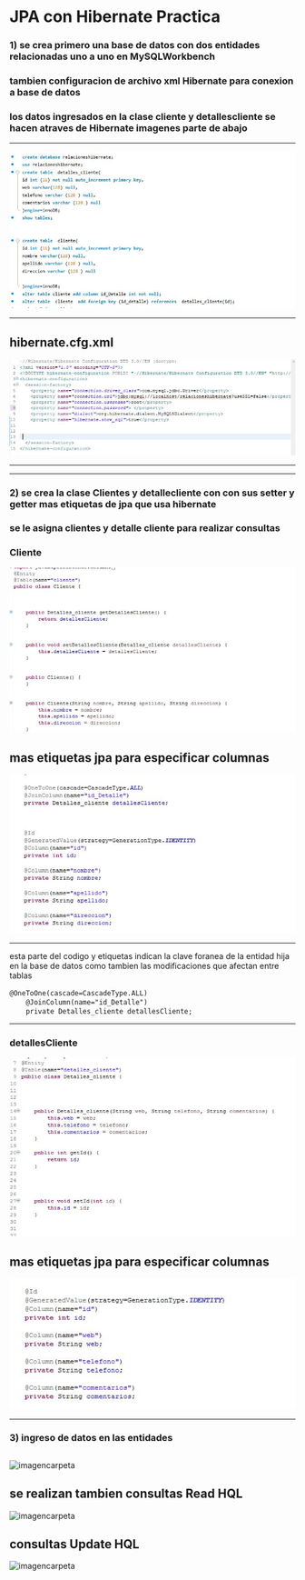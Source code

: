 # JPA con Hibernate Practica 
### 1) se crea primero una base de datos con dos entidades relacionadas uno a uno  en MySQLWorkbench
###  tambien configuracion de archivo xml Hibernate para conexion a base de datos  
###  los datos ingresados en la clase cliente y detallescliente se hacen atraves de Hibernate imagenes parte de abajo
___

 ![imagencarpeta](img/1sql.JPG)


___

## hibernate.cfg.xml

![imagencarpeta](img/hirbernatexml.JPG)
___


___
### 2)  se crea la clase Clientes y  detallecliente con con sus setter y getter  mas etiquetas de jpa que usa hibernate
### se le asigna clientes y detalle cliente  para realizar consultas   

### Cliente

![imagencarpeta](img/imgen1.1.JPG)


## mas etiquetas jpa para especificar columnas 


![imagencarpeta](img/2imge.JPG)
___
esta parte del codigo y etiquetas indican la clave foranea de la entidad hija en la base de datos como tambien las modificaciones que afectan entre tablas 

~~~
@OneToOne(cascade=CascadeType.ALL)
	@JoinColumn(name="id_Detalle")
	private Detalles_cliente detallesCliente;
~~~

___

### detallesCliente

![imagencarpeta](img/3detallescliente.JPG)


## mas etiquetas jpa para especificar columnas 


![imagencarpeta](img/4detalle.JPG)


___
### 3)  ingreso de datos en las entidades
## 
![imagencarpeta](img/3ingresodedatos.JPG)


## se realizan tambien consultas Read HQL 


![imagencarpeta](img/4consultadatos.JPG)


## consultas Update HQL 

![imagencarpeta](img/5HQLActualizar.JPG)
